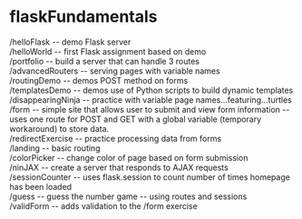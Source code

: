 # flaskFundamentals

/helloFlask -- demo Flask server\
/helloWorld -- first Flask assignment based on demo\
/portfolio -- build a server that can handle 3 routes\
/advancedRouters -- serving pages with variable names\
/routingDemo -- demos POST method on forms\
/templatesDemo -- demos use of Python scripts to build dynamic templates\
/disappearingNinja -- practice with variable page names...featuring...turtles\
/form -- simple site that allows user to submit and view form information -- uses one route for POST and GET with a global variable (temporary workaround) to store data.\
/redirectExercise -- practice processing data from forms\
/landing -- basic routing\
/colorPicker -- change color of page based on form submission\
/ninJAX -- create a server that responds to AJAX requests\
/sessionCounter -- uses flask.session to count number of times homepage has been loaded\
/guess -- guess the number game -- using routes and sessions\
/validForm -- adds validation to the /form exercise